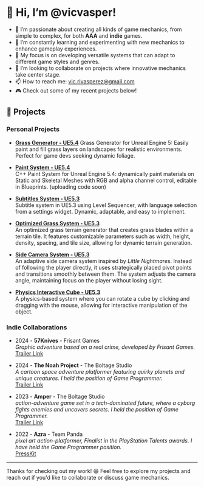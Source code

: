 # 👋 Hi, I’m @vicvasper!

- 👀 I’m passionate about creating all kinds of game mechanics, from simple to complex, for both **AAA** and **indie** games.
- 🌱 I’m constantly learning and experimenting with new mechanics to enhance gameplay experiences.
- 💼 My focus is on developing versatile systems that can adapt to different game styles and genres.
- 💞️ I’m looking to collaborate on projects where innovative mechanics take center stage.
- 📫 How to reach me: [vic.rivasperez@gmail.com](mailto:vic.rivasperez@gmail.com)
- 🎮 Check out some of my recent projects below!

## 🚀 Projects

### Personal Projects

- **[Grass Generator - UE5.4](https://github.com/vicvasper/Grass-Generator-V2-UE5.4)** 
  Grass Generator for Unreal Engine 5: Easily paint and fill grass layers on landscapes for realistic environments. Perfect for game devs seeking dynamic foliage.

- **[Paint System - UE5.4](https://github.com/vicvasper/Paint-System-5.4)**  
  C++ Paint System for Unreal Engine 5.4: dynamically paint materials on Static and Skeletal Meshes with RGB and alpha channel control, editable in Blueprints. (uploading code soon)

- **[Subtitles System - UE5.3](https://github.com/vicvasper/SubtitlesSystem-UE5.3)**  
  Subtitle system in UE5.3 using Level Sequencer, with language selection from a settings widget. Dynamic, adaptable, and easy to implement.

- **[Optimized Grass System - UE5.3](https://github.com/vicvasper/Optimized-Grass-System-UE5.3)**  
  An optimized grass terrain generator that creates grass blades within a terrain tile. It features customizable parameters such as width, height, density, spacing, and tile size, allowing for dynamic terrain generation.

- **[Side Camera System - UE5.3](https://github.com/vicvasper/Side-Camera-System-UE5.3)**  
  An adaptive side camera system inspired by *Little Nightmares*. Instead of following the player directly, it uses strategically placed pivot points and transitions smoothly between them. The system adjusts the camera angle, maintaining focus on the player without losing sight.

- **[Physics Interactive Cube - UE5.3](https://github.com/vicvasper/Physics-Interactive-Cube-UE5.3)**  
  A physics-based system where you can rotate a cube by clicking and dragging with the mouse, allowing for interactive manipulation of the object.

### Indie Collaborations

- 2024 - **57Knives** - Frisant Games  
  *Graphic adventure based on a real crime, developed by Frisant Games.*  
  [Trailer Link](https://youtu.be/Top0ztbmG1s?si=44q_zBA-4BKJcoJX)

- 2024 - **The Noah Project** - The Boltage Studio  
  *A cartoon space adventure platformer featuring quirky planets and unique creatures. I held the position of Game Programmer.*  
  [Trailer Link](https://youtu.be/TQRwBpVLqfk)

- 2023 - **Amper** - The Boltage Studio  
  *action-adventure game set in a tech-dominated future, where a cyborg fights enemies and uncovers secrets. I held the position of Game Programmer.*  
  [Trailer Link](https://youtu.be/ekfCxEih8sc?si=XRIjyxu5oKX47rbn)

- 2022 - **Azra** - Team Panda  
  *pixel art action-platformer, Finalist in the PlayStation Talents awards. I have held the Game Programmer position.*  
  [PressKit](https://www.teampandastudio.com/presskit/)

---

Thanks for checking out my work! 😄 Feel free to explore my projects and reach out if you'd like to collaborate or discuss game mechanics.

